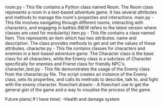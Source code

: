 room.py - This file contains a Python class named Room. The Room class represents a room in a text-based adventure game. It has several attributes and methods to manage the room's properties and interactions.
main.py - This file involves navigating through different rooms, interacting with characters, and engaging in battles.(NEW refers to the latest version where classes are used for modularity)
item.py - This file contains a class named Item. This represents an item which has two attributes: name and description. The class provides methods to get and set the values of these attributes.
character.py - This file contains classes for characters and enemies in a text-based adventure game. The Character class is the base class for all characters, while the Enemy class is a subclass of Character specifically for enemies and Friend class for friendly NPC's.
character_test.py - This file demonstrates the usage of the Enemy class from the character.py file. The script creates an instance of the Enemy class, sets its properties, and calls its methods to describe, talk to, and fight with the enemy character.
flowchart.drawio - A flowchart use to get the general gist of the game and a way to visualise the process of the game

Future plans( If I have time):
-Health and damage system
